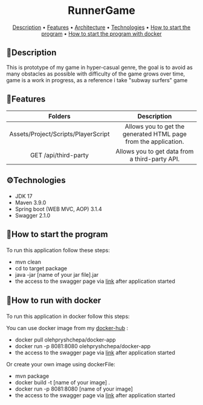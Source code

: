 # <h1 align="center"> RunnerGame </h1>

<p align="center">
  <a href="#description">Description</a> •
  <a href="#features">Features</a> •
  <a href="#architecture">Architecture</a> •
  <a href="#technologies">Technologies</a> •
  <a href="#how-to-start-the-program">How to start the program</a> •
  <a href="#how-to-start-the-program--with-docker">How to start the program with docker</a> 
</p>

## 📃Description
This is prototype of my game in hyper-casual genre, the goal is to avoid as many obstacles as possible with difficulty of the game grows over time, game is a work in progress, as a reference i take "subway surfers" game 

## 🚀Features
|      Folders      |                                Description                                |
|:--------------------:|:-------------------------------------------------------------------------:|
|  Assets/Project/Scripts/PlayerScript  |      Allows you to get the generated HTML page from the application.      |
| GET /api/third-party |           Allows you to get data from a third-party API.                  |

## <p id="technologies">⚙️Technologies</p>
* JDK 17
* Maven 3.9.0
* Spring boot (WEB MVC, AOP) 3.1.4
* Swagger 2.1.0

## <p id="how-to-start-the-program">🔨How to start the program</p>
To run this application follow these steps:
* mvn clean
* cd to target package
* java -jar [name of your jar file].jar
* the access to the swagger page via [link](http://localhost:8080/swagger-ui/index.html#/) after application started

## <p id="how-to-start-the-program--with-docker">🐳How to run with docker</p>
To run this application in docker follow this steps:

You can use docker image from my [docker-hub](https://hub.docker.com/r/olehpryshchepa/docker-app) :
* docker pull olehpryshchepa/docker-app
* docker run -p 8081:8080 olehpryshchepa/docker-app
* the access to the swagger page via [link](http://localhost:8081/swagger-ui/index.html#/) after application started 

Or create your own image using dockerFile:
* mvn package
* docker build -t [name of your image] .
* docker run -p 8081:8080 [name of your image]
* the access to the swagger page via [link](http://localhost:8081/swagger-ui/index.html#/) after application started
